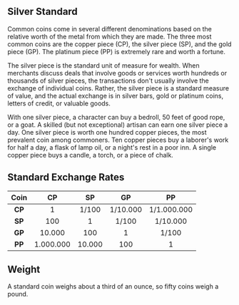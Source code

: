 
## Silver Standard

Common coins come in several different denominations based on the relative worth of the metal from which they are made. The three most common coins are the copper piece (CP), the silver piece (SP), and the gold piece (GP). The platinum piece (PP) is extremely rare and worth a fortune.

The silver piece is the standard unit of measure for wealth. When merchants discuss deals that involve goods or services worth hundreds or thousands of silver pieces, the transactions don't usually involve the exchange of individual coins. Rather, the silver piece is a standard measure of value, and the actual exchange is in silver bars, gold or platinum coins, letters of credit, or valuable goods.

With one silver piece, a character can buy a bedroll, 50 feet of good rope, or a goat. A skilled (but not exceptional) artisan can earn one silver piece a day.
One silver piece is worth one hundred copper pieces, the most prevalent coin among commoners. Ten copper pieces buy a laborer's work for half a day, a flask of lamp oil, or a night's rest in a poor inn. A single copper piece buys a candle, a torch, or a piece of chalk.

## Standard Exchange Rates

| Coin   |    CP     |   SP   |    GP    |     PP      |
| :----: | :-------: | :----: | :------: | :---------: |
| **CP** |     1     | 1/100  | 1/10.000 | 1/1.000.000 |
| **SP** |    100    |   1    |  1/100   |  1/10.000   |
| **GP** |  10.000   |  100   |    1     |    1/100    |
| **PP** | 1.000.000 | 10.000 |   100    |      1      |


## Weight

A standard coin weighs about a third of an ounce, so fifty coins weigh a pound.
